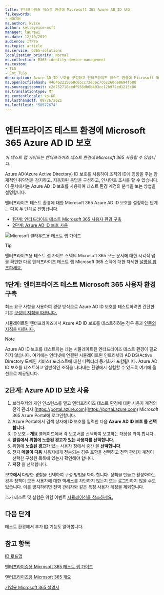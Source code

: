 ```yaml
---
title: 엔터프라이즈 테스트 환경에 Microsoft 365 Azure AD ID 보호
f1.keywords:
- NOCSH
ms.author: kvice
author: kelleyvice-msft
manager: laurawi
ms.date: 12/10/2019
audience: ITPro
ms.topic: article
ms.service: o365-solutions
localization_priority: Normal
ms.collection: M365-identity-device-management
ms.custom:
- TLG
- Ent_TLGs
description: Azure AD ID 보호를 구성하고 엔터프라이즈 테스트 환경에 Microsoft 365 현재 계정을 분석합니다.
ms.openlocfilehash: 446462215069c0bcc72e36c7c62260de0694f600
ms.sourcegitcommit: c2d752718aedf958db6b403cc12b972ed1215c00
ms.translationtype: MT
ms.contentlocale: ko-KR
ms.lasthandoff: 08/26/2021
ms.locfileid: "58572674"
---
```

# <a name="azure-ad-identity-protection-for-your-microsoft-365-for-enterprise-test-environment"></a>엔터프라이즈 테스트 환경에 Microsoft 365 Azure AD ID 보호

*이 테스트 랩 가이드는 엔터프라이즈 테스트 환경에 Microsoft 365 사용할 수 있습니다.*

Azure AD(Azure Active Directory) ID 보호를 사용하여 조직의 ID에 영향을 주는 잠재적인 취약점을 감지하고, 자동화된 응답을 구성하고, 인시던트 조사를 할 수 있습니다. 이 문서에서는 Azure AD ID 보호를 사용하여 테스트 환경 계정의 분석을 보는 방법을 설명합니다.

엔터프라이즈 테스트 환경에 대한 Microsoft 365 Azure AD ID 보호를 설정하는 단계는 다음 두 단계로 진행됩니다.

- [1단계: 엔터프라이즈 테스트 Microsoft 365 사용자 환경 구축](#phase-1-build-out-your-microsoft-365-for-enterprise-test-environment)
- [2단계: Azure AD ID 보호 사용](#phase-2-use-azure-ad-identity-protection)

![Microsoft 클라우드용 테스트 랩 가이드](../media/m365-enterprise-test-lab-guides/cloud-tlg-icon.png) 
    
> [!TIP]
> 엔터프라이즈용 테스트 랩 가이드 스택의 Microsoft 365 모든 문서에 대한 시각적 맵을 확인한 다음 엔터프라이즈 테스트 랩 Microsoft 365 스택에 대한 자세한 [설명을 참조하세요.](../downloads/Microsoft365EnterpriseTLGStack.pdf)
  
## <a name="phase-1-build-out-your-microsoft-365-for-enterprise-test-environment"></a>1단계: 엔터프라이즈 테스트 Microsoft 365 사용자 환경 구축

최소 요구 사항을 사용하여 경량 방식으로 Azure AD ID 보호를 테스트하려면 간단한 기본 [구성의 지침을 따릅니다.](lightweight-base-configuration-microsoft-365-enterprise.md)
  
시뮬레이트된 엔터프라이즈에서 Azure AD ID 보호를 테스트하려는 경우 통과 [인증의 지침을 따릅니다.](pass-through-auth-m365-ent-test-environment.md)
  
> [!NOTE]
> Azure AD ID 보호를 테스트하는 데는 시뮬레이트된 엔터프라이즈 테스트 환경이 필요하지 않습니다. 여기에는 인터넷에 연결된 시뮬레이트된 인트라넷과 AD DS(Active Directory 도메인 서비스) 포리스트에 대한 디렉터리 동기화가 포함됩니다. Azure AD ID 보호를 테스트하고 일반적인 조직을 나타내는 환경에서 실험할 수 있도록 여기에 옵션으로 제공됩니다.
  
## <a name="phase-2-use-azure-ad-identity-protection"></a>2단계: Azure AD ID 보호 사용

1. 브라우저의 개인 인스턴스를 열고 엔터프라이즈 테스트 환경에 대한 사용자 계정의 전역 관리자 [https://portal.azure.com](https://portal.azure.com) Microsoft 365 Azure Portal에 로그인합니다.
2. Azure Portal에서 검색 상자에 **ID** 보호를 입력한 다음 **Azure AD ID 보호 를 선택합니다.**
3. ID 보호 **- 개요** 블레이드에서 각 보고서를 선택하여 보고하는 대상을 봐야 합니다.
4. **알림에서** **위험에 노출된 경고가 있는 사용자를 선택합니다.**
5. 위험에 **노출된 경고가** 있는 사용자 창에서 중간 을 **선택합니다.**
6. 전자 **메일이 다음** 사용자에게 전송되는  경우 포함을 선택하고 전역 관리자 계정이 선택한 구성원 목록에 있는지 확인해야 합니다.
7. **저장** 을 선택합니다.

**보호에서** 다양한 경찰을 선택하여 구성 방법을 봐야 합니다. 정책을 만들고 활성화하는 경우 정책이 모든 사용자에 대한 액세스를 차단하지 않는지 또는 로그인하지 않을 수도 있습니다. 이를 방지하려면 전역 관리자와 같은 특정 사용자 계정을 제외합니다.

추가 테스트 및 실험은 위험 이벤트 [시뮬레이션을 참조하세요.](/azure/active-directory/active-directory-identityprotection-playbook)

## <a name="next-step"></a>다음 단계

테스트 환경에서 추가 [ID](m365-enterprise-test-lab-guides.md#identity) 기능도 알아봅니다.

## <a name="see-also"></a>참고 항목

[ID 로드맵](identity-roadmap-microsoft-365.md)

[엔터프라이증용 Microsoft 365 테스트 랩 가이드](m365-enterprise-test-lab-guides.md)

[엔터프라이즈용 Microsoft 365 개요](microsoft-365-overview.md)

[기업용 Microsoft 365 설명서](/microsoft-365-enterprise/)